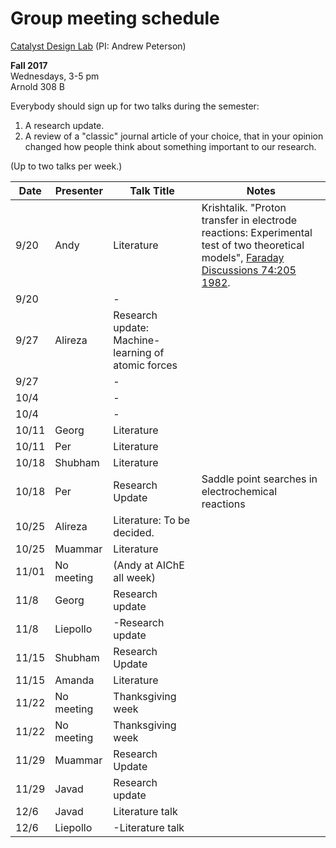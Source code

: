 # Group meeting schedule #
[Catalyst Design Lab](http://brown.edu/go/catalyst) (PI: Andrew Peterson)

**Fall 2017**  
Wednesdays, 3-5 pm  
Arnold 308 B

Everybody should sign up for two talks during the semester:

1. A research update.
2. A review of a "classic" journal article of your choice, that in your opinion changed how people think about something important to our research.

(Up to two talks per week.)


|   Date     |   Presenter   |   Talk Title                                              |   Notes   |
| ---------- | ------------- | --------------------------------------------------------- | --------- |
| 9/20  |   Andy     |   Literature           | Krishtalik. "Proton transfer in electrode reactions: Experimental test of two theoretical models", [Faraday Discussions 74:205 1982](http://doi.org/10.1039/DC9827400205). |
| 9/20  |        |   -            |  |
| 9/27  | Alireza|   Research update: Machine-learning of atomic forces             |  |
| 9/27  |        |   -            |  |
| 10/4  |        |   -            |  |
| 10/4  |        |   -            |  |
| 10/11  |   Georg     |   Literature            |  |
| 10/11  |   Per     |     Literature            |  |
| 10/18  |   Shubham       |  Literature          |   |
| 10/18  |   Per     |    Research Update   | Saddle point searches in electrochemical reactions |
| 10/25  | Alireza|   Literature: To be decided.             |  |
| 10/25  | Muammar       |   Literature           |  |
| 11/01  |  No meeting      |   (Andy at AIChE all week)            |  |
| 11/8  |   Georg     |   Research update            |  |
| 11/8  |       Liepollo |   -Research update            |  |
| 11/15  |    Shubham     |      Research Update      |   |
| 11/15  |    Amanda    |   Literature            |  |
| 11/22  |   No meeting    |    Thanksgiving week        |  |
| 11/22  |     No meeting   |   Thanksgiving week            |  |
| 11/29  |   Muammar  |   Research Update            |  |
| 11/29  |     Javad |  Research update            |  |
| 12/6  |   Javad     |   Literature talk  |  |
| 12/6  |       Liepollo |   -Literature talk            |  |
